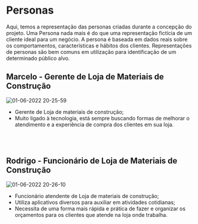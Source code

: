 <h1>Personas</h1>

Aqui, temos a representação das personas criadas durante a concepção do projeto. Uma Persona nada mais é do que uma representação fictícia de um cliente ideal para um negócio. A persona é baseada em dados reais sobre os comportamentos, características e hábitos dos clientes. Representações de personas são bem comuns em utilização para identificação de um determinado público alvo.

<h2>Marcelo - Gerente de Loja de Materiais de Construção</h2>

![01-06-2022 20-25-59](https://user-images.githubusercontent.com/50267414/171517686-9b854c40-b35d-426c-a329-b732c6b99eb6.png)

- Gerente de Loja de materiais de construção;
- Muito ligado à tecnologia, está sempre buscando formas de melhorar o atendimento e a experiência de compra dos clientes em sua loja.

<br>
<br>

<h2>Rodrigo - Funcionário de Loja de Materiais de Construção</h2>

![01-06-2022 20-26-10](https://user-images.githubusercontent.com/50267414/171517869-84aeb153-8771-40c2-b6fd-b4a3a3445158.png)

- Funcionário atendente de Loja de materiais de construção;
- Utiliza aplicativos diversos para auxiliar em atividades cotidianas;
- Necessita de uma forma mais rápida e prática de fazer e organizar os orçamentos para os clientes que atende na loja onde trabalha.
